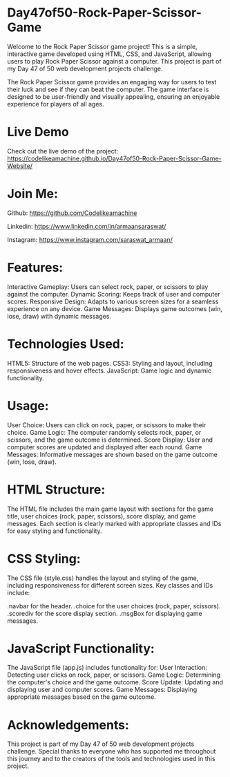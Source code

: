 # Day47of50-Rock-Paper-Scissor-Game
Welcome to the Rock Paper Scissor game project! This is a simple, interactive game developed using HTML, CSS, and JavaScript, allowing users to play Rock Paper Scissor against a computer. This project is part of my Day 47 of 50 web development projects challenge.

The Rock Paper Scissor game provides an engaging way for users to test their luck and see if they can beat the computer. The game interface is designed to be user-friendly and visually appealing, ensuring an enjoyable experience for players of all ages.

# Live Demo
Check out the live demo of the project: https://codelikeamachine.github.io/Day47of50-Rock-Paper-Scissor-Game-Website/

# Join Me:

Github: https://github.com/Codelikeamachine

Linkedin: https://www.linkedin.com/in/armaansaraswat/

Instagram: https://www.instagram.com/saraswat_armaan/

# Features:
Interactive Gameplay: Users can select rock, paper, or scissors to play against the computer.
Dynamic Scoring: Keeps track of user and computer scores.
Responsive Design: Adapts to various screen sizes for a seamless experience on any device.
Game Messages: Displays game outcomes (win, lose, draw) with dynamic messages.

# Technologies Used:
HTML5: Structure of the web pages.
CSS3: Styling and layout, including responsiveness and hover effects.
JavaScript: Game logic and dynamic functionality.

# Usage:
User Choice: Users can click on rock, paper, or scissors to make their choice.
Game Logic: The computer randomly selects rock, paper, or scissors, and the game outcome is determined.
Score Display: User and computer scores are updated and displayed after each round.
Game Messages: Informative messages are shown based on the game outcome (win, lose, draw).

# HTML Structure:
The HTML file includes the main game layout with sections for the game title, user choices (rock, paper, scissors), score display, and game messages. Each section is clearly marked with appropriate classes and IDs for easy styling and functionality.

# CSS Styling:
The CSS file (style.css) handles the layout and styling of the game, including responsiveness for different screen sizes. Key classes and IDs include:

.navbar for the header.
.choice for the user choices (rock, paper, scissors).
.scorediv for the score display section.
.msgBox for displaying game messages.

# JavaScript Functionality:
The JavaScript file (app.js) includes functionality for:
User Interaction: Detecting user clicks on rock, paper, or scissors.
Game Logic: Determining the computer's choice and the game outcome.
Score Update: Updating and displaying user and computer scores.
Game Messages: Displaying appropriate messages based on the game outcome.

# Acknowledgements:
This project is part of my Day 47 of 50 web development projects challenge. Special thanks to everyone who has supported me throughout this journey and to the creators of the tools and technologies used in this project.